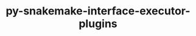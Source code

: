 ---
title: "py-snakemake-interface-executor-plugins"
layout: cache
categories: [package, develop-2025-01-05]
meta: {"versions": ["9.3.2"], "compilers": ["gcc@=7.3.1"], "oss": ["amzn2"], "platforms": ["linux"], "targets": ["aarch64", "x86_64_v3"], "stacks": ["aws-isc", "aws-isc-aarch64", "root"], "num_specs": 2, "num_specs_by_stack": {"root": 2, "aws-isc-aarch64": 1, "aws-isc": 1}}
spec_details: [{"hash": "u5vdzyhnzakrahud4cansrnzg4xhrx2z", "compiler": "gcc@=7.3.1", "versions": ["9.3.2"], "os": "amzn2", "platform": "linux", "target": "aarch64", "variants": ["build_system=python_pip"], "stacks": ["root", "aws-isc-aarch64"], "size": "-", "tarball": "https://binaries.spack.io/develop-2025-01-05/build_cache/linux-amzn2-aarch64/gcc-7.3.1/py-snakemake-interface-executor-plugins-9.3.2/linux-amzn2-aarch64-gcc-7.3.1-py-snakemake-interface-executor-plugins-9.3.2-u5vdzyhnzakrahud4cansrnzg4xhrx2z.spack"}, {"hash": "ucym3xnnzgznry4baxvfvdafdeubvgzg", "compiler": "gcc@=7.3.1", "versions": ["9.3.2"], "os": "amzn2", "platform": "linux", "target": "x86_64_v3", "variants": ["build_system=python_pip"], "stacks": ["aws-isc", "root"], "size": "-", "tarball": "https://binaries.spack.io/develop-2025-01-05/build_cache/linux-amzn2-x86_64_v3/gcc-7.3.1/py-snakemake-interface-executor-plugins-9.3.2/linux-amzn2-x86_64_v3-gcc-7.3.1-py-snakemake-interface-executor-plugins-9.3.2-ucym3xnnzgznry4baxvfvdafdeubvgzg.spack"}]
---